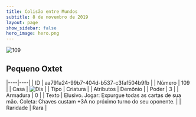 ```yaml
---
title: Colisão entre Mundos
subtitle: 8 de novembro de 2019
layout: page
show_sidebar: false
hero_image: hero.png
---
```


![109](https://cdn.keyforgegame.com/media/card_front/pt/452_109_WQ6Q2FF5MV2_pt.png)

## Pequeno Oxtet

|----|----|
| ID | aa791a24-99b7-404d-b537-c3faf504b9fb |
| Número | 109 |
| Casa | ![Dis](https://archonarcana.com/images/thumb/e/e8/Dis.png/22px-Dis.png "Dis") |
| Tipo | Criatura |
| Atributos | Demônio |
| Poder | 3 |
| Armadura | 0 |
| Texto | Elusivo.  Jogar: Expurgue todas as cartas de  sua mão.  Coleta: Chaves custam +3A no próximo turno do seu oponente. |
| Raridade | Rara |
